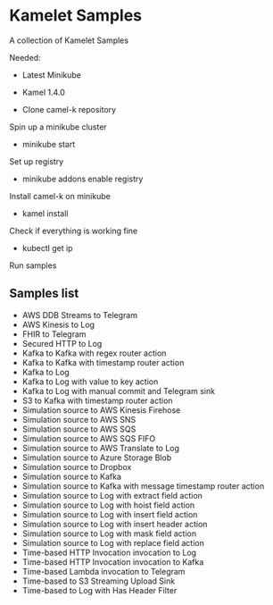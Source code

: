 # Kamelet Samples

A collection of Kamelet Samples

Needed:
- Latest Minikube
- Kamel 1.4.0

- Clone camel-k repository

Spin up a minikube cluster
- minikube start

Set up registry
- minikube addons enable registry

Install camel-k on minikube
- kamel install

Check if everything is working fine
- kubectl get ip

Run samples

## Samples list

- AWS DDB Streams to Telegram
- AWS Kinesis to Log
- FHIR to Telegram
- Secured HTTP to Log
- Kafka to Kafka with regex router action
- Kafka to Kafka with timestamp router action
- Kafka to Log
- Kafka to Log with value to key action
- Kafka to Log with manual commit and Telegram sink
- S3 to Kafka with timestamp router action
- Simulation source to AWS Kinesis Firehose
- Simulation source to AWS SNS
- Simulation source to AWS SQS
- Simulation source to AWS SQS FIFO
- Simulation source to AWS Translate to Log
- Simulation source to Azure Storage Blob
- Simulation source to Dropbox
- Simulation source to Kafka
- Simulation source to Kafka with message timestamp router action
- Simulation source to Log with extract field action
- Simulation source to Log with hoist field action
- Simulation source to Log with insert field action
- Simulation source to Log with insert header action
- Simulation source to Log with mask field action
- Simulation source to Log with replace field action
- Time-based HTTP Invocation invocation to Log
- Time-based HTTP Invocation invocation to Kafka
- Time-based Lambda invocation to Telegram
- Time-based to S3 Streaming Upload Sink
- Time-based to Log with Has Header Filter

